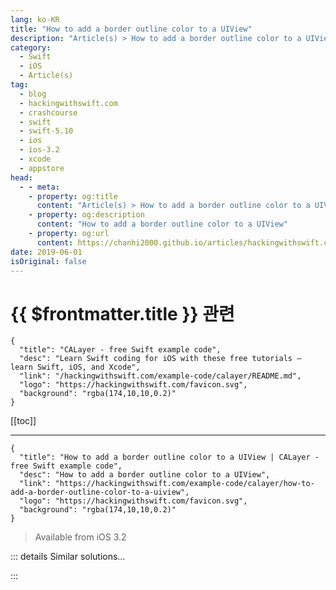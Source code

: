 ```yaml
---
lang: ko-KR
title: "How to add a border outline color to a UIView"
description: "Article(s) > How to add a border outline color to a UIView"
category:
  - Swift
  - iOS
  - Article(s)
tag: 
  - blog
  - hackingwithswift.com
  - crashcourse
  - swift
  - swift-5.10
  - ios
  - ios-3.2
  - xcode
  - appstore
head:
  - - meta:
    - property: og:title
      content: "Article(s) > How to add a border outline color to a UIView"
    - property: og:description
      content: "How to add a border outline color to a UIView"
    - property: og:url
      content: https://chanhi2000.github.io/articles/hackingwithswift.com/example-code/calayer/how-to-add-a-border-outline-color-to-a-uiview.html
date: 2019-06-01
isOriginal: false
---
```


# {{ $frontmatter.title }} 관련

```component VPCard
{
  "title": "CALayer - free Swift example code",
  "desc": "Learn Swift coding for iOS with these free tutorials – learn Swift, iOS, and Xcode",
  "link": "/hackingwithswift.com/example-code/calayer/README.md",
  "logo": "https://hackingwithswift.com/favicon.svg",
  "background": "rgba(174,10,10,0.2)"
}
```

[[toc]]

---

```component VPCard
{
  "title": "How to add a border outline color to a UIView | CALayer - free Swift example code",
  "desc": "How to add a border outline color to a UIView",
  "link": "https://hackingwithswift.com/example-code/calayer/how-to-add-a-border-outline-color-to-a-uiview",
  "logo": "https://hackingwithswift.com/favicon.svg",
  "background": "rgba(174,10,10,0.2)"
}
```

> Available from iOS 3.2

<VidStack src="youtube/sEHLlCbDBh0" />

<!-- TODO: 작성 -->

<!-- 
All `UIView` subclasses have a built-in way to draw a border around them using their underlying `CALayer`. For example, to draw a 10-point red border around a view, you'd use this:

```swift
yourView.layer.borderWidth = 10
yourView.layer.borderColor = UIColor.red.cgColor
```

Note that you need to use the `cgColor` property of your `UIColor` in order for this to work. Adding a border to a view even works if you also round the corners of your view – it's very flexible!

-->

::: details Similar solutions…

<!--
/quick-start/swiftui/how-to-draw-a-border-around-a-view">How to draw a border around a view 
/quick-start/swiftui/how-to-draw-a-border-inside-a-view">How to draw a border inside a view 
/quick-start/swiftui/how-to-add-a-border-to-a-textfield">How to add a border to a TextField 
/quick-start/swiftui/how-to-create-a-marching-ants-border-effect">How to create a marching ants border effect 
/example-code/uikit/how-to-mask-one-uiview-using-another-uiview">How to mask one UIView using another UIView</a>
-->

:::

